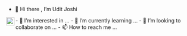 - 👋 Hi there , I’m Udit Joshi
<a href="https://www.linkedin.com/in/udit-narayan-joshi/">
  <img align="left" alt="Udit's LinkedIN" name="Udit's LinkedIN" width="22px" src="https://raw.githubusercontent.com/peterthehan/peterthehan/master/assets/linkedin.svg" />
</a>
- 👀 I’m interested in ...
- 🌱 I’m currently learning ...
- 💞️ I’m looking to collaborate on ...
- 📫 How to reach me ...

<!---
uditnjoshi21/uditnjoshi21 is a ✨ special ✨ repository because its `README.md` (this file) appears on your GitHub profile.
You can click the Preview link to take a look at your changes.
--->
